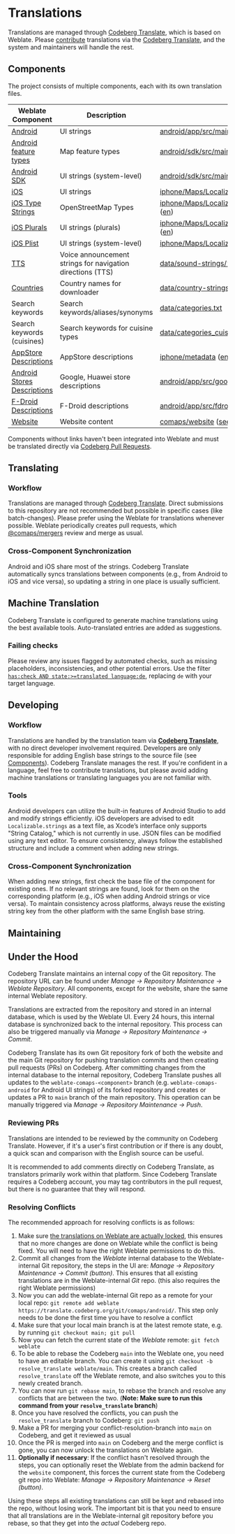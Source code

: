 # Translations

Translations are managed through [Codeberg Translate][codeberg_translate], which is based on Weblate. Please [contribute][contribute] translations via the [Codeberg Translate][codeberg_translate], and the system and maintainers will handle the rest.

## Components

The project consists of multiple components, each with its own translation files.

| Weblate Component                                   | Description                                                | Translation Files                                                                                        |
| --------------------------------------------------- | ---------------------------------------------------------- | -------------------------------------------------------------------------------------------------------- |
| [Android][android_weblate]                          | UI strings                                                 | [android/app/src/main/res/values\*/strings.xml][android_git] ([en][android_git_en])                      |
| [Android feature types][android_typestrings_weblate]| Map feature types                                          | [android/sdk/src/main/res/values\*/type_strings.xml][android_sdkstrings_git] ([en][android_typestrings_git_en])|
| [Android SDK][android_sdkstrings_weblate]           | UI strings (system-level)                                  | [android/sdk/src/main/res/values\*/strings.xml][android_sdkstrings_git] ([en][android_sdkstrings_git_en])|
| [iOS][ios_weblate]                                  | UI strings                                                 | [iphone/Maps/LocalizedStrings/\*.lproj/Localizable.strings][ios_git] ([en][ios_git_en])                  |
| [iOS Type Strings][ios_typestrings_weblate]         | OpenStreetMap Types                                        | [iphone/Maps/LocalizedStrings/\*.lproj/LocalizableTypes.strings][ios_git] ([en][ios_typestrings_git_en]) |
| [iOS Plurals][ios_plurals_weblate]                  | UI strings (plurals)                                       | [iphone/Maps/LocalizedStrings/\*.lproj/Localizable.stringsdict][ios_git] ([en][ios_plurals_git_en])      |
| [iOS Plist][ios_plist_weblate]                      | UI strings (system-level)                                  | [iphone/Maps/LocalizedStrings/\*.lproj/InfoPlist.strings][ios_git] ([en][ios_plist_git_en])              |
| [TTS][tts_weblate]                                  | Voice announcement strings for navigation directions (TTS) | [data/sound-strings/\*.json][tts_git] ([en][tts_git_en])                                                 |
| [Countries][countries_weblate]                      | Country names for downloader                               | [data/country-strings/\*.json][countries_git] ([en][countries_git_en])                                   |
| Search keywords                                     | Search keywords/aliases/synonyms                           | [data/categories.txt][categories_git]                                                                    |
| Search keywords (cuisines)                          | Search keywords for cuisine types                          | [data/categories_cuisines.txt][categories_cuisines_git]                                                  |
| [AppStore Descriptions][appstore_weblate]           | AppStore descriptions                                      | [iphone/metadata][appstore_git] ([en][appstore_git_en])                                                  |
| [Android Stores Descriptions][googleplay_weblate]   | Google, Huawei store descriptions                          | [android/app/src/google/play/listings][googleplay_git] ([en][googleplay_git_en])                         |
| [F-Droid Descriptions][fdroid_weblate]              | F-Droid descriptions                                       | [android/app/src/fdroid/play/listings][fdroid_git] ([en][fdroid_git_en])                                 |
| [Website][website_weblate]                          | Website content                                            | [comaps/website][website_git] ([see details][website_guide])                                             |

Components without links haven't been integrated into Weblate and must be translated directly via [Codeberg Pull Requests](CONTRIBUTING.md).

## Translating

### Workflow

Translations are managed through [Codeberg Translate][codeberg_translate]. Direct submissions to this repository are not recommended but possible in specific cases (like batch-changes). Please prefer using the Weblate for translations whenever possible. Weblate periodically creates pull requests, which [@comaps/mergers][mergers] review and merge as usual.

### Cross-Component Synchronization

Android and iOS share most of the strings. Codeberg Translate automatically syncs translations between components (e.g., from Android to iOS and vice versa), so updating a string in one place is usually sufficient.

## Machine Translation

Codeberg Translate is configured to generate machine translations using the best available tools. Auto-translated entries are added as suggestions.

### Failing checks

Please review any issues flagged by automated checks, such as missing placeholders, inconsistencies, and other potential errors. Use the filter [`has:check AND state:>=translated language:de`][failing_checks], replacing `de` with your target language.

## Developing

### Workflow

Translations are handled by the translation team via [**Codeberg Translate**][codeberg_translate], with no direct developer involvement required. Developers are only responsible for adding English base strings to the source file (see [Components](#components)). Codeberg Translate manages the rest. If you're confident in a language, feel free to contribute translations, but please avoid adding machine translations or translating languages you are not familiar with.

### Tools

Android developers can utilize the built-in features of Android Studio to add and modify strings efficiently. iOS developers are advised to edit `Localizable.strings` as a text file, as Xcode’s interface only supports "String Catalog," which is not currently in use. JSON files can be modified using any text editor. To ensure consistency, always follow the established structure and include a comment when adding new strings.

### Cross-Component Synchronization

When adding new strings, first check the base file of the component for existing ones. If no relevant strings are found, look for them on the corresponding platform (e.g., iOS when adding Android strings or vice versa). To maintain consistency across platforms, always reuse the existing string key from the other platform with the same English base string.

## Maintaining

## Under the Hood

Codeberg Translate maintains an internal copy of the Git repository. The repository URL can be found under _Manage → Repository Maintenance → Weblate Repository_. All components, except for the website, share the same internal Weblate repository.

Translations are extracted from the repository and stored in an internal database, which is used by the Weblate UI. Every 24 hours, this internal database is synchronized back to the internal repository. This process can also be triggered manually via _Manage → Repository Maintenance → Commit_.

Codeberg Translate has its own Git repository fork of both the website and the main Git repository for pushing translation commits and then creating pull requests (PRs) on Codeberg. After committing changes from the internal database to the internal repository, Codeberg Translate pushes all updates to the `weblate-comaps-<component>` branch (e.g. `weblate-comaps-android` for Android UI strings) of its forked repository and creates or updates a PR to `main` branch of the main repository. This operation can be manually triggered via _Manage → Repository Maintenance → Push_.

### Reviewing PRs

Translations are intended to be reviewed by the community on Codeberg Translate. However, if it's a user's first contribution or if there is any doubt, a quick scan and comparison with the English source can be useful.

It is recommended to add comments directly on Codeberg Translate, as translators primarily work within that platform. Since Codeberg Translate requires a Codeberg account, you may tag contributors in the pull request, but there is no guarantee that they will respond.

### Resolving Conflicts

The recommended approach for resolving conflicts is as follows:

1. Make sure [the translations on Weblate are actually locked](https://translate.codeberg.org/projects/comaps/#repository), this ensures that no more changes are done on Weblate while the conflict is being fixed. You will need to have the right Weblate permissions to do this.
2. Commit all changes from the _Weblate_ internal database to the Weblate-internal Git repository, the steps in the UI are: _Manage → Repository Maintenance → Commit (button)_. This ensures that all existing translations are in the Weblate-internal _Git_ repo. (this also requires the right Weblate permissions)
3. Now you can add the weblate-internal Git repo as a remote for your local repo: `git remote add weblate https://translate.codeberg.org/git/comaps/android/`. This step only needs to be done the first time you have to resolve a conflict
4. Make sure that your local main branch is at the latest remote state, e.g. by running `git checkout main; git pull`
5. Now you can fetch the current state of the _Weblate_ remote: `git fetch weblate`
6. To be able to rebase the Codeberg `main` into the Weblate one, you need to have an editable branch. You can create it using `git checkout -b resolve_translate weblate/main`. This creates a branch called `resolve_translate` off the Weblate remote, and also switches you to this newly created branch.
7. You can now run `git rebase main`, to rebase the branch and resolve any conflicts that are between the two. (**Note: Make sure to run this command from your `resolve_translate` branch**)
8. Once you have resolved the conflicts, you can push the `resolve_translate` branch to Codeberg: `git push` 
9. Make a PR for merging your conflict-resolution-branch into `main` on Codeberg, and get it reviewed as usual
10. Once the PR is merged into `main` on Codeberg and the merge conflict is gone, you can now unlock the translations on Weblate again. 
11. **Optionally if necessary**: If the conflict hasn't resolved through the steps, you can optionally reset the Weblate from the admin backend for the `website` component, this forces the current state from the Codeberg git repo into Weblate: _Manage → Repository Maintenance → Reset (button)_.

Using these steps all existing translations can still be kept and rebased into the repo, without losing work. The important bit is that you need to ensure that all translations are in the Weblate-internal git repository before you rebase, so that they get into the _actual_ Codeberg repo. 

[codeberg_translate]: https://translate.codeberg.org/projects/comaps/
[contribute]: https://docs.weblate.org/en/latest/workflows.html
[android_weblate]: https://translate.codeberg.org/projects/comaps/android/
[android_git]: https://codeberg.org/comaps/comaps/src/branch/main/android/app/src/main/res
[android_git_en]: https://codeberg.org/comaps/comaps/src/branch/main/android/app/src/main/res/values/strings.xml
[android_typestrings_weblate]: https://translate.codeberg.org/projects/comaps/android-typestrings/
[android_typestrings_git_en]: https://codeberg.org/comaps/comaps/src/branch/main/android/sdk/src/main/res/values/types_strings.xml
[android_sdkstrings_weblate]: https://translate.codeberg.org/projects/comaps/android-ui-strings-sdk/
[android_sdkstrings_git]: https://codeberg.org/comaps/comaps/src/branch/main/android/sdk/src/main/res
[android_sdkstrings_git_en]: https://codeberg.org/comaps/comaps/src/branch/main/android/sdk/src/main/res/values/strings.xml
[countries_weblate]: https://translate.codeberg.org/projects/comaps/countries/
[countries_git]: https://codeberg.org/comaps/comaps/src/branch/main/data/countries-strings
[countries_git_en]: https://codeberg.org/comaps/comaps/src/branch/main/data/countries-strings/en.json/localize.json
[ios_weblate]: https://translate.codeberg.org/projects/comaps/ios/
[ios_git]: https://codeberg.org/comaps/comaps/src/branch/main/iphone/Maps/LocalizedStrings/
[ios_git_en]: https://codeberg.org/comaps/comaps/src/branch/main/iphone/Maps/LocalizedStrings/en.lproj/Localizable.strings
[ios_plist_weblate]: https://translate.codeberg.org/projects/comaps/ios-plist/
[ios_plist_git_en]: https://codeberg.org/comaps/comaps/src/branch/main/iphone/Maps/LocalizedStrings/en.lproj/InfoPlist.strings
[ios_typestrings_weblate]: https://translate.codeberg.org/projects/comaps/ios-typestrings/
[ios_typestrings_git_en]: https://codeberg.org/comaps/comaps/src/branch/main/iphone/Maps/LocalizedStrings/en.lproj/LocalizableTypes.strings
[ios_plurals_weblate]: https://translate.codeberg.org/projects/comaps/ios-plurals/
[ios_plurals_git_en]: https://codeberg.org/comaps/comaps/src/branch/main/iphone/Maps/LocalizedStrings/en.lproj/Localizable.stringsdict
[tts_weblate]: https://translate.codeberg.org/projects/comaps/tts/
[tts_git]: https://codeberg.org/comaps/comaps/src/branch/main/data/sound-strings
[tts_git_en]: https://codeberg.org/comaps/comaps/src/branch/main/data/sound-strings/en.json/localize.json
[categories_git]: https://codeberg.org/comaps/comaps/src/branch/main/data/categories.txt
[categories_cuisines_git]:https://codeberg.org/comaps/comaps/src/branch/main/data/categories_cuisines.txt
[website_weblate]: https://translate.codeberg.org/projects/comaps/website/
[website_git]: https://codeberg.org/comaps/website/
[website_guide]: https://codeberg.org/comaps/website/src/branch/main/TRANSLATIONS.md
[appstore_weblate]: https://translate.codeberg.org/projects/comaps/appstore-description
[appstore_git]: https://codeberg.org/comaps/comaps/src/branch/main/iphone/metadata
[appstore_git_en]: https://codeberg.org/comaps/comaps/src/branch/main/iphone/metadata/en-US
[googleplay_weblate]: https://translate.codeberg.org/projects/comaps/google-play-descriptions
[googleplay_git]: https://codeberg.org/comaps/comaps/src/branch/main/android/app/src/google/play/listings
[googleplay_git_en]: https://codeberg.org/comaps/comaps/src/branch/main/android/app/src/google/play/listings/en-US
[fdroid_weblate]: https://translate.codeberg.org/projects/comaps/fdroid-app-description
[fdroid_git]: https://codeberg.org/comaps/comaps/src/branch/main/android/app/src/fdroid/play/listings
[fdroid_git_en]: https://codeberg.org/comaps/comaps/src/branch/main/android/app/src/fdroid/play/listings/en-US
[mergers]: https://codeberg.org/org/comaps/teams
[failing_checks]: https://translate.codeberg.org/search/comaps/?q=has%3Acheck+AND+state%3A%3E%3Dtranslated+language%3Aru&sort_by=target&checksum=
